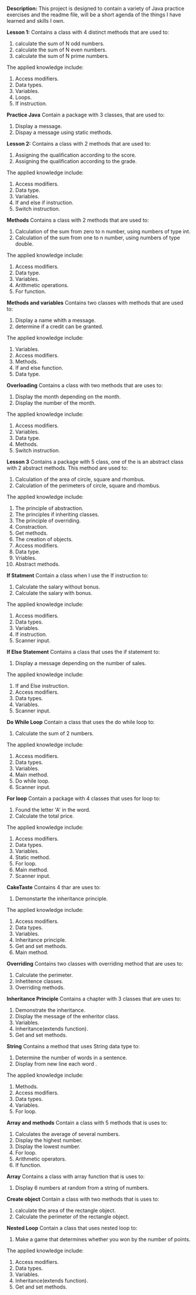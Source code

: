 **Description:** This project is designed to contain a variety of Java practice exercises and the readme file, will be a short agenda of the things I have learned and skills I own.

**Lesson 1:**
Contains a class with 4 distinct methods that are used to:
1. calculate the sum of N odd numbers.
2. calculate the sum of N even numbers.
3. calculate the sum of N prime numbers.

The applied knowledge include:
1. Access modifiers. 
2. Data types.
3. Variables.
4. Loops.
5. If instruction.

**Practice Java** 
Contain a package with 3 classes, that are used to:
1. Display a message.
2. Dispay a message using static methods.

**Lesson 2:**
  Contains a class with 2 methods  that are used to:
1. Assigning the qualification according to the score.
2. Assigning the qualification according to the grade.

The applied knowledge include:
1. Access modifiers.
2. Data type.
3. Variables.
4. If and else if instruction.
5. Switch instruction.

**Methods**
 Contains a class with 2 methods  that are used to:
1. Calculation of the sum from zero to n number, using numbers of type int.
2. Calculation of the sum from one to n number, using numbers of type double.

The applied knowledge include:
1. Access modifiers.
2. Data type.
3. Variables.
4. Arithmetic operations.
5. For function.

**Methods and variables**
Contains two classes with methods that are used to:
1. Display a name whith a message.
2. determine if a credit can be granted.

The applied knowledge include:
1. Variables.
2. Access modifiers.
3. Methods.
4. If and else function.
5. Data type.


**Overloading**
Contains a class with two methods that are uses to:
1. Display the month depending on the month.
2. Display the number of the month.

The applied knowledge include:
1. Access modifiers.
2. Variables.
3. Data type.
4. Methods.
5. Switch instruction.

**Lesson 3**
Contains a package with 5 class, one of the is an abstract class with 2 abstract methods.
This method are used to:
1. Calculation of the area of circle, square and rhombus.
2. Calculation of the perimeters of circle, square and rhombus.
 
The applied knowledge include:
1. The principle of abstraction.
2. The principles if inheriting classes.
3. The principle of overriding.
4. Constraction.
5. Get methods.
6. The creation of objects.
7. Access modifiers.
8. Data type.
9. Vriables.
10. Abstract methods.

**If Statment**
Contain a class when I use the If instruction to:

1. Calculate the salary without bonus.
2. Calculate the salary with bonus.

The applied knowledge include:
1. Access modifiers.
2. Data types.
3. Variables.
4. If instruction.
5. Scanner input.

**If Else Statement**
Contains a class that uses the if statement to:
1. Display a message depending on the number of sales.

The applied knowledge include:
1. If and Else instruction.
2. Access modifiers.
3. Data types.
4. Variables.
5. Scanner input.

**Do While Loop**
Contain a class that uses the do while loop to:
1. Calculate the sum of 2 numbers.

The applied knowledge include:
1. Access modifiers.
2. Data types.
3. Variables.
4. Main method.
5. Do while loop.
6. Scanner input.

**For loop**
Contain a package with 4 classes that uses for loop to:
1. Found the letter 'A' in the word.
2. Calculate the total price.

The applied knowledge include:
1. Access modifiers.
2. Data types.
3. Variables.
4. Static method.
5. For loop.
6. Main method.
7. Scanner input.

**CakeTaste**
Contains 4 thar are uses to:
1. Demonstarte the inheritance principle.

The applied knowledge include:

1. Access modifiers.
2. Data types.
3. Variables.
4. Inheritance principle.
5. Get and set methods.
6. Main method.

**Overriding**
Contains two classes with overriding method that are uses to:
1. Calculate the perimeter.
2. Inhetitence classes.
3. Overriding methods.

**Inheritance Principle**
Contains a chapter with 3 classes that are uses to:
1. Demonstrate the inheritance.
2. Display the message of the enheritor class.
3. Variables.
4. Inheritance(extends function).
5. Get and set methods.

**String**
Contains a method that uses String data type to:
1. Determine the number of words in a sentence.
2. Display from new line each word .

The applied knowledge include:
1. Methods.
2. Access modifiers.
3. Data types.
4. Variables.
5. For loop.

**Array and methods**
Contain a class with 5 methods that is uses to:
1. Calculates the average of several numbers.
2. Display the highest number.
3. Display the lowest number.
4. For loop.
5. Arithmetic operators.
6. If function.

**Array**
Contains a class with array function that is uses to:
1. Display 6 numbers at random from a string of numbers.

**Create object**
Contain a class with two methods that is uses to:
1. calculate the area of the rectangle object.
2. Calculate the perimeter of the rectangle object.

**Nested Loop**
Contain a class   that uses nested loop to:
1. Make a game that determines whether you won by the number of points.

The applied knowledge include:
1. Access modifiers.
2. Data types.
3. Variables.
4. Inheritance(extends function).
5. Get and set methods.
